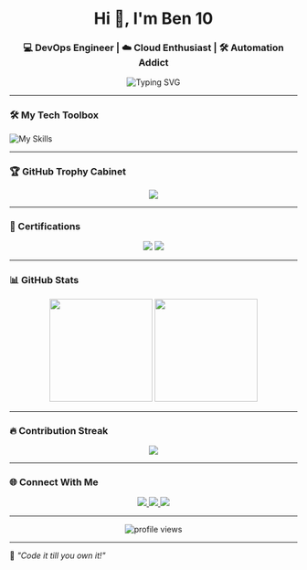 <h1 align="center">Hi 👋, I'm Ben 10</h1>

<h3 align="center">💻 DevOps Engineer | ☁️ Cloud Enthusiast | 🛠️ Automation Addict</h3>



<p align="center">

<img src="https://readme-typing-svg.demolab.com?font=Fira+Code&size=24&pause=1000&color=58A6FF&center=true&vCenter=true&width=600&lines=%E2%80%8BDevOps+%7C+Cloud+%7C+Automation%E2%80%8B;%E2%80%8BBuilding+CI%2FCD+pipelines+like+a+ninja%E2%80%8B;%E2%80%8BAlways+learning+new+technologies%E2%80%8B" alt="Typing SVG" />

</p>



---



### 🛠️ My Tech Toolbox



![My Skills](https://skillicons.dev/icons?i=aws,gcp,docker,kubernetes,jenkins,terraform,ansible,prometheus,grafana,git,github,linux,bash,java,python,nginx,spring,nestjs,nextjs,typescript,postgres,django,vim)


---



### 🏆 GitHub Trophy Cabinet



<p align="center">

<img src="https://github-profile-trophy.vercel.app/?username=jessiebrownleo&theme=tokyonight&no-bg=true&no-frame=true&row=1&margin-w=10" />

</p>



---

### 🏅 Certifications

<p align="center">
  <img src="https://img.shields.io/badge/AWS-Cloud_Practitioner-232F3E?style=for-the-badge&logo=amazonaws&logoColor=white" />
  <img src="https://img.shields.io/badge/Linux-Foundation-0078D6?style=for-the-badge&logo=linux&logoColor=white" />
</p>

---

### 📊 GitHub Stats



<p align="center">

<img src="https://github-readme-stats.vercel.app/api?username=jessiebrownleo&show_icons=true&theme=radical&hide_border=true" height="180"/>

<img src="https://github-readme-stats.vercel.app/api/top-langs/?username=jessiebrownleo&layout=compact&theme=radical&hide_border=true" height="180"/>

</p>



---



### 🔥 Contribution Streak



<p align="center">

<img src="https://github-readme-streak-stats.herokuapp.com/?user=jessiebrownleo&theme=tokyonight&hide_border=true"/>

</p>



---



### 🌐 Connect With Me



<p align="center">

<a href="https://facebook.com/on.soben.devops" target="_blank">

<img src="https://img.shields.io/badge/Facebook-1877F2?style=for-the-badge&logo=facebook&logoColor=white" />

</a>

<a href="https://t.me/onsoben" target="_blank">

<img src="https://img.shields.io/badge/Telegram-26A5E4?style=for-the-badge&logo=telegram&logoColor=white" />

</a>

<a href="mailto:onsoben.dev@gmail.com">
<img src="https://img.shields.io/badge/Gmail-red?style=for-the-badge&logo=gmail&logoColor=white" />
</a>

</p>



---



<p align="center">

<img src="https://komarev.com/ghpvc/?username=jessiebrownleo&label=Profile+Views&color=0e75b6&style=flat" alt="profile views" />

</p>



---



<p align="center">

🧠 *"Code it till you own it!"*

</p>
